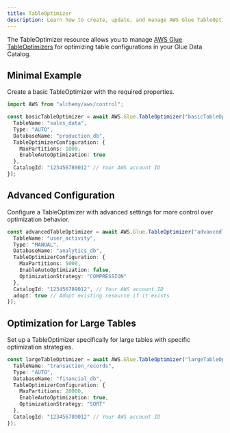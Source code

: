 ```yaml
---
title: TableOptimizer
description: Learn how to create, update, and manage AWS Glue TableOptimizers using Alchemy Cloud Control.
---
```



The TableOptimizer resource allows you to manage [AWS Glue TableOptimizers](https://docs.aws.amazon.com/glue/latest/userguide/) for optimizing table configurations in your Glue Data Catalog.

## Minimal Example

Create a basic TableOptimizer with the required properties.

```ts
import AWS from "alchemy/aws/control";

const basicTableOptimizer = await AWS.Glue.TableOptimizer("basicTableOptimizer", {
  TableName: "sales_data",
  Type: "AUTO",
  DatabaseName: "production_db",
  TableOptimizerConfiguration: {
    MaxPartitions: 1000,
    EnableAutoOptimization: true
  },
  CatalogId: "123456789012" // Your AWS account ID
});
```

## Advanced Configuration

Configure a TableOptimizer with advanced settings for more control over optimization behavior.

```ts
const advancedTableOptimizer = await AWS.Glue.TableOptimizer("advancedTableOptimizer", {
  TableName: "user_activity",
  Type: "MANUAL",
  DatabaseName: "analytics_db",
  TableOptimizerConfiguration: {
    MaxPartitions: 5000,
    EnableAutoOptimization: false,
    OptimizationStrategy: "COMPRESSION"
  },
  CatalogId: "123456789012", // Your AWS account ID
  adopt: true // Adopt existing resource if it exists
});
```

## Optimization for Large Tables

Set up a TableOptimizer specifically for large tables with specific optimization strategies.

```ts
const largeTableOptimizer = await AWS.Glue.TableOptimizer("largeTableOptimizer", {
  TableName: "transaction_records",
  Type: "AUTO",
  DatabaseName: "financial_db",
  TableOptimizerConfiguration: {
    MaxPartitions: 20000,
    EnableAutoOptimization: true,
    OptimizationStrategy: "SORT"
  },
  CatalogId: "123456789012" // Your AWS account ID
});
```
